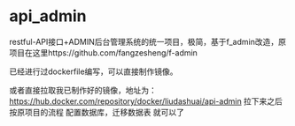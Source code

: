 # api_admin
restful-API接口+ADMIN后台管理系统的统一项目，极简，基于f_admin改造，原项目在这里https://github.com/fangzesheng/f-admin

已经进行过dockerfile编写，可以直接制作镜像。

或者直接拉取我已制作好的镜像，地址为：https://hub.docker.com/repository/docker/liudashuai/api-admin
拉下来之后按原项目的流程 配置数据库，迁移数据表 就可以了
